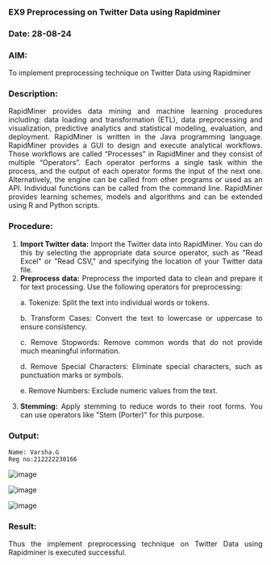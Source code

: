 ### EX9 Preprocessing on Twitter Data using Rapidminer
### Date: 28-08-24
### AIM:
To implement preprocessing technique on Twitter Data using Rapidminer
### Description: 
<div align = "justify">
RapidMiner provides data mining and machine learning procedures including: data loading and transformation (ETL), data preprocessing and visualization, 
predictive analytics and statistical modeling, evaluation, and deployment. RapidMiner is written in the Java programming language. 
RapidMiner provides a GUI to design and execute analytical workflows. Those workflows are called “Processes” in RapidMiner and they consist of multiple “Operators”. 
Each operator performs a single task within the process, and the output of each operator forms the input of the next one. Alternatively, the engine can be called from 
other programs or used as an API. Individual functions can be called from the command line. 
RapidMiner provides learning schemes, models and algorithms and can be extended using R and Python scripts.

### Procedure:
1) **Import Twitter data:** Import the Twitter data into RapidMiner. You can do this by selecting the appropriate
data source operator, such as "Read Excel" or "Read CSV," and specifying the location of your Twitter data
file.
2) **Preprocess data:** Preprocess the imported data to clean and prepare it for text processing. Use the following
operators for preprocessing:
    <p>a. Tokenize: Split the text into individual words or tokens.
    <p>b. Transform Cases: Convert the text to lowercase or uppercase to ensure consistency.
    <p>c. Remove Stopwords: Remove common words that do not provide much meaningful information.
    <p>d. Remove Special Characters: Eliminate special characters, such as punctuation marks or symbols.
    <p>e. Remove Numbers: Exclude numeric values from the text.
3) **Stemming:** Apply stemming to reduce words to their root forms. You can use operators like "Stem (Porter)"
for this purpose.


### Output:
```
Name: Varsha.G
Reg no:212222230166
```
![image](https://github.com/Rakshithadevi/WDM_EXP9/assets/94165326/de715144-84c6-4f91-9ba5-026eb4c3d5db)

![image](https://github.com/Rakshithadevi/WDM_EXP9/assets/94165326/f5d14ffd-4d9b-4a50-94d5-7d55b043265e)

![image](https://github.com/Rakshithadevi/WDM_EXP9/assets/94165326/4408d1c6-36ac-469b-b765-6ed9f39a854d)


### Result:
Thus the implement preprocessing technique on Twitter Data using Rapidminer is executed successful.
